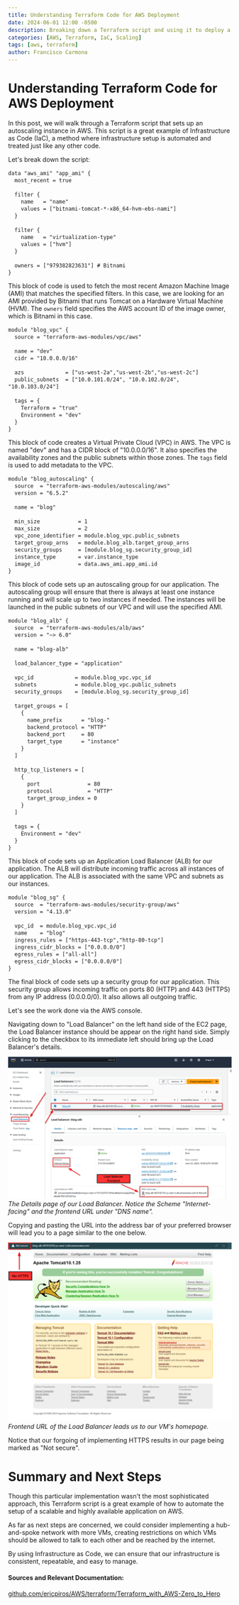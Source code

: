 ```yaml
---
title: Understanding Terraform Code for AWS Deployment
date: 2024-06-01 12:00 -0500
description: Breaking down a Terraform script and using it to deploy a Load Balancer and Apache server in AWS. 
categories: [AWS, Terraform, IaC, Scaling]
tags: [aws, terraform]
author: Francisco Carmona
---
```


# Understanding Terraform Code for AWS Deployment

In this post, we will walk through a Terraform script that sets up an autoscaling instance in AWS. This script is a great example of Infrastructure as Code (IaC), a method where infrastructure setup is automated and treated just like any other code.

Let's break down the script:

```hcl
data "aws_ami" "app_ami" {
  most_recent = true

  filter {
    name   = "name"
    values = ["bitnami-tomcat-*-x86_64-hvm-ebs-nami"]
  }

  filter {
    name   = "virtualization-type"
    values = ["hvm"]
  }

  owners = ["979382823631"] # Bitnami
}
```
This block of code is used to fetch the most recent Amazon Machine Image (AMI) that matches the specified filters. In this case, we are looking for an AMI provided by Bitnami that runs Tomcat on a Hardware Virtual Machine (HVM). The `owners` field specifies the AWS account ID of the image owner, which is Bitnami in this case.

```hcl
module "blog_vpc" {
  source = "terraform-aws-modules/vpc/aws"

  name = "dev"
  cidr = "10.0.0.0/16"

  azs             = ["us-west-2a","us-west-2b","us-west-2c"]
  public_subnets  = ["10.0.101.0/24", "10.0.102.0/24", "10.0.103.0/24"]

  tags = {
    Terraform = "true"
    Environment = "dev"
  }
}
```
This block of code creates a Virtual Private Cloud (VPC) in AWS. The VPC is named "dev" and has a CIDR block of "10.0.0.0/16". It also specifies the availability zones and the public subnets within those zones. The `tags` field is used to add metadata to the VPC.

```hcl
module "blog_autoscaling" {
  source  = "terraform-aws-modules/autoscaling/aws"
  version = "6.5.2"

  name = "blog"

  min_size            = 1
  max_size            = 2
  vpc_zone_identifier = module.blog_vpc.public_subnets
  target_group_arns   = module.blog_alb.target_group_arns
  security_groups     = [module.blog_sg.security_group_id]
  instance_type       = var.instance_type
  image_id            = data.aws_ami.app_ami.id
}
```
This block of code sets up an autoscaling group for our application. The autoscaling group will ensure that there is always at least one instance running and will scale up to two instances if needed. The instances will be launched in the public subnets of our VPC and will use the specified AMI.

```hcl
module "blog_alb" {
  source  = "terraform-aws-modules/alb/aws"
  version = "~> 6.0"

  name = "blog-alb"

  load_balancer_type = "application"

  vpc_id             = module.blog_vpc.vpc_id
  subnets            = module.blog_vpc.public_subnets
  security_groups    = [module.blog_sg.security_group_id]

  target_groups = [
    {
      name_prefix      = "blog-"
      backend_protocol = "HTTP"
      backend_port     = 80
      target_type      = "instance"
    }
  ]

  http_tcp_listeners = [
    {
      port               = 80
      protocol           = "HTTP"
      target_group_index = 0
    }
  ]

  tags = {
    Environment = "dev"
  }
}
```
This block of code sets up an Application Load Balancer (ALB) for our application. The ALB will distribute incoming traffic across all instances of our application. The ALB is associated with the same VPC and subnets as our instances.

```hcl
module "blog_sg" {
  source  = "terraform-aws-modules/security-group/aws"
  version = "4.13.0"

  vpc_id  = module.blog_vpc.vpc_id
  name    = "blog"
  ingress_rules = ["https-443-tcp","http-80-tcp"]
  ingress_cidr_blocks = ["0.0.0.0/0"]
  egress_rules = ["all-all"]
  egress_cidr_blocks = ["0.0.0.0/0"]
}
```
The final block of code sets up a security group for our application. This security group allows incoming traffic on ports 80 (HTTP) and 443 (HTTPS) from any IP address (0.0.0.0/0). It also allows all outgoing traffic.

Let's see the work done via the AWS console.

Navigating down to "Load Balancer" on the left hand side of the EC2 page, the Load Balancer instance should be appear on the right hand side. Simply clicking to the checkbox to its immediate left should bring up the Load Balancer's details.

![load_balancer_details_page](../assets/img/terraform/AWS_Load_Balancer_Details.png)
_The Details page of our Load Balancer. Notice the Scheme "Internet-facing" and the frontend URL under "DNS name"._

Copying and pasting the URL into the address bar of your preferred browser will lead you to a  page similar to the one below. 

![load_balancer_details_page](../assets/img/terraform/Apache_Tomcat_Homepage.png)
_Frontend URL of the Load Balancer leads us to our VM's homepage._

Notice that our forgoing of implementing HTTPS results in our page being marked as "Not secure".

# Summary and Next Steps

Though this particular implementation wasn't the most sophisticated approach, this Terraform script is a great example of how to automate the setup of a scalable and highly available application on AWS. 

As far as next steps are concerned, we could consider implementing a hub-and-spoke network with more VMs, creating restrictions on which VMs should be allowed to talk to each other and be reached by the internet.

By using Infrastructure as Code, we can ensure that our infrastructure is consistent, repeatable, and easy to manage.

#### Sources and Relevant Documentation:  
[github.com/ericpiros/AWS/terraform/Terraform_with_AWS-Zero_to_Hero](https://github.com/ericpiros/AWS/tree/6357e427c9645f4a37972c76c0b3f7e3d7daba7a/terraform%2FTerraform_with_AWS-Zero_to_Hero%282020%29%2FSection_7%2Fmodules.md)